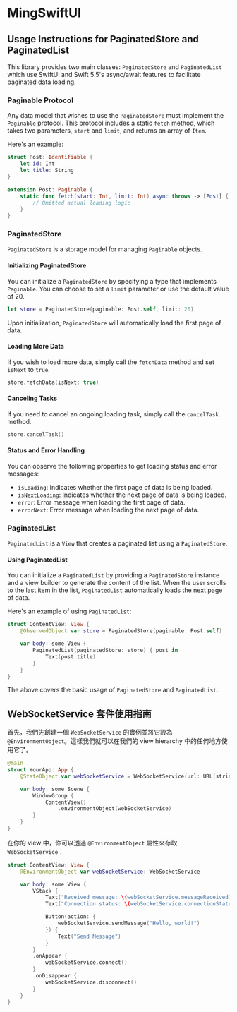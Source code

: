 # MingSwiftUI

## Usage Instructions for PaginatedStore and PaginatedList

This library provides two main classes: `PaginatedStore` and `PaginatedList` which use SwiftUI and Swift 5.5's async/await features to facilitate paginated data loading.

### Paginable Protocol

Any data model that wishes to use the `PaginatedStore` must implement the `Paginable` protocol. This protocol includes a static `fetch` method, which takes two parameters, `start` and `limit`, and returns an array of `Item`.

Here's an example:

```swift
struct Post: Identifiable {
    let id: Int
    let title: String
}

extension Post: Paginable {
    static func fetch(start: Int, limit: Int) async throws -> [Post] {
        // Omitted actual loading logic
    }
}
```

### PaginatedStore

`PaginatedStore` is a storage model for managing `Paginable` objects.

#### Initializing PaginatedStore

You can initialize a `PaginatedStore` by specifying a type that implements `Paginable`. You can choose to set a `limit` parameter or use the default value of 20.

```swift
let store = PaginatedStore(paginable: Post.self, limit: 20)
```

Upon initialization, `PaginatedStore` will automatically load the first page of data.

#### Loading More Data

If you wish to load more data, simply call the `fetchData` method and set `isNext` to `true`.

```swift
store.fetchData(isNext: true)
```

#### Canceling Tasks

If you need to cancel an ongoing loading task, simply call the `cancelTask` method.

```swift
store.cancelTask()
```

#### Status and Error Handling

You can observe the following properties to get loading status and error messages:

- `isLoading`: Indicates whether the first page of data is being loaded.
- `isNextLoading`: Indicates whether the next page of data is being loaded.
- `error`: Error message when loading the first page of data.
- `errorNext`: Error message when loading the next page of data.

### PaginatedList

`PaginatedList` is a `View` that creates a paginated list using a `PaginatedStore`.

#### Using PaginatedList

You can initialize a `PaginatedList` by providing a `PaginatedStore` instance and a view builder to generate the content of the list. When the user scrolls to the last item in the list, `PaginatedList` automatically loads the next page of data.

Here's an example of using `PaginatedList`:

```swift
struct ContentView: View {
    @ObservedObject var store = PaginatedStore(paginable: Post.self)

    var body: some View {
        PaginatedList(paginatedStore: store) { post in
            Text(post.title)
        }
    }
}
```

The above covers the basic usage of `PaginatedStore` and `PaginatedList`.

## WebSocketService 套件使用指南

首先，我們先創建一個 `WebSocketService` 的實例並將它設為 `@EnvironmentObject`。這樣我們就可以在我們的 view hierarchy 中的任何地方使用它了。

```swift
@main
struct YourApp: App {
    @StateObject var webSocketService = WebSocketService(url: URL(string: "wss://your-websocket-server.com")!, token: "YourAuthorizationToken")

    var body: some Scene {
        WindowGroup {
            ContentView()
                .environmentObject(webSocketService)
        }
    }
}
```

在你的 view 中，你可以透過 `@EnvironmentObject` 屬性來存取 `WebSocketService`：

```swift
struct ContentView: View {
    @EnvironmentObject var webSocketService: WebSocketService

    var body: some View {
        VStack {
            Text("Received message: \(webSocketService.messageReceived)")
            Text("Connection status: \(webSocketService.connectionStatus)")

            Button(action: {
                webSocketService.sendMessage("Hello, world!")
            }) {
                Text("Send Message")
            }
        }
        .onAppear {
            webSocketService.connect()
        }
        .onDisappear {
            webSocketService.disconnect()
        }
    }
}
```

